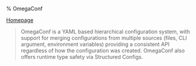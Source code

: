 % OmegaConf

[Homepage](https://omegaconf.readthedocs.io/en/latest/index.html#)

> OmegaConf is a YAML based hierarchical configuration system, with support for merging configurations from multiple sources (files, CLI argument, environment variables) providing a consistent API regardless of how the configuration was created. OmegaConf also offers runtime type safety via Structured Configs.

